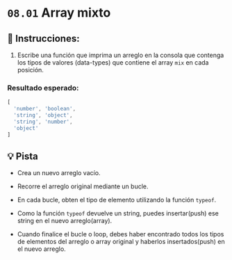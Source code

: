 # `08.01` Array mixto

## :pencil: Instrucciones: 
 
1. Escribe una función que imprima un arreglo en la consola que contenga los tipos de valores (data-types) que contiene el array `mix` en cada posición.

### Resultado esperado:

```js
[
  'number', 'boolean',
  'string', 'object',
  'string', 'number',
  'object'
]
```

## :bulb: Pista 

+ Crea un nuevo arreglo vacío.

+ Recorre el arreglo original mediante un bucle.

+ En cada bucle, obten el tipo de elemento utilizando la función `typeof`.

+ Como la función `typeof` devuelve un string, puedes insertar(push) ese string en el nuevo arreglo(array).

+ Cuando finalice el bucle o loop, debes haber encontrado todos los tipos de elementos del arreglo o array original y haberlos insertados(push) en el nuevo arreglo.